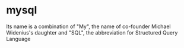 # mysql
Its name is a combination of "My", the name of co-founder Michael Widenius's daughter and "SQL", the abbreviation for Structured Query Language
